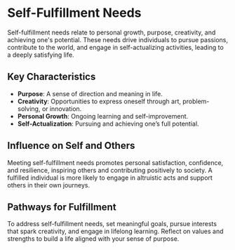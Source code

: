# Self-Fulfillment Needs

Self-fulfillment needs relate to personal growth, purpose, creativity, and achieving one's potential. These needs drive individuals to pursue passions, contribute to the world, and engage in self-actualizing activities, leading to a deeply satisfying life.

## Key Characteristics

- **Purpose**: A sense of direction and meaning in life.
- **Creativity**: Opportunities to express oneself through art, problem-solving, or innovation.
- **Personal Growth**: Ongoing learning and self-improvement.
- **Self-Actualization**: Pursuing and achieving one’s full potential.

## Influence on Self and Others

Meeting self-fulfillment needs promotes personal satisfaction, confidence, and resilience, inspiring others and contributing positively to society. A fulfilled individual is more likely to engage in altruistic acts and support others in their own journeys.

## Pathways for Fulfillment

To address self-fulfillment needs, set meaningful goals, pursue interests that spark creativity, and engage in lifelong learning. Reflect on values and strengths to build a life aligned with your sense of purpose.
